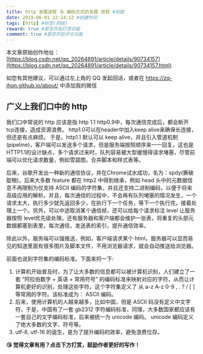```yaml
---
title: http 发展进程 与 编码方式的发展 进程 #标题
date: 2019-06-01 22:14:12 #创建时间
tags: [http] #标签(同级)
reward: true #是否开启打赏功能
comment: true #是否开启评论功能
---
```

本文章原始创作地址：[https://blog.csdn.net/qq_20264891/article/details/90734157](https://blog.csdn.net/qq_20264891/article/details/90734157.html)

如您有其他建议，可以通过左上角的 QQ 发起回话，或者在 https://zq-jhon.github.io/about/ 中添加我的微信

## 广义上我们口中的 http
我们口中常说的 http 应该是指 http 1.1
http0.9中，每次通信完成后，都会断开tcp连接，造成资源浪费。
http1.0可以在header中加入keep alive来确保长连接，但还是有点麻烦。
于是，http1.1 默认可以 keep alive，并且引入管道机制(pipeline)，客户端可以发送多个请求，但是服务端按照顺序来一一回复。这也是HTTP1.1的设计缺点，多个请求过来时，队列容易被大型缓慢得请求堵塞，尽管前端可以优化请求数量，例如雪碧图，合并脚本和样式表等。

后来，谷歌开发出一种新的通信协议，并在Chrome试水成功，名为：spdy(撕破腚眼)，后来大多数 feature 都在 http2 中得到继承，例如 head 头中的元数据信息不再限制为仅支持 ASCII 编码的字符集，并且还支持二进制编码，以便于将来高级应用的解析。并且，每次通信的过程中，不会再有队列堵塞的情况发生，一个请求太大，执行多少就先返回多少，在执行下一个任务，等下一个执行完，接着处理上一个。另外，可以中途取消某个通信帧，还可以给每个请求标注 level 让服务器按照 level优先级处理。还有服务器和客户端都会维护一张表，将重复的头部元数据都塞到表里，每次通信，发送表的索引，提升通信效率。

除此以外，服务端可以强推送，例如，客户端请求某个 html，服务器可以显而易见的知道里面有很多图片及脚本文件，不用浏览器请求，就会自动推送给浏览器。

前面也说到字符集的编码标准。下面来捋一下:
1. 计算机开始普及时，为了让大多数的信息都可以被计算机识别，人们建立了一套 “阿拉伯数字 + 英语 + 常用符号” 的编码标准来映射对应的字符，从而让计算机更好的识别，处理这些字符。这个字符集定义了 从 a-z A-z 0-9 , . ? / [ ] 等常用的字符。该标准成为： ASCII 编码。
2. 后来，使用计算机的人越来越多，比如中国，但是 ASCII 码没有定义中文字符，于是，中国有了一套 gb2312 字符编码标准，同理，大多数国家都应该有一套自己的文字编码标准，后来被统一为 unicode 编码。 unicode 编码定义了绝大多数的文字、符号等。
3. utf-8, utf-16 的诞生，是为了提升编码的效率，避免浪费位存。


<b>😘 觉得文章有用？点击下方打赏，鼓励作者更好的写作！</b>
